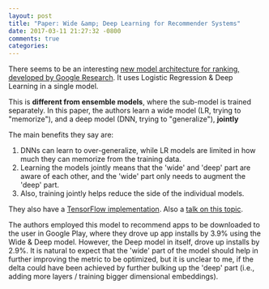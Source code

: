 ```yaml
---
layout: post
title: "Paper: Wide &amp; Deep Learning for Recommender Systems"
date: 2017-03-11 21:27:32 -0800
comments: true
categories:
---
```

There seems to be an interesting <a href="https://arxiv.org/abs/1606.07792" target="_blank">new model architecture for ranking, developed by Google Research</a>. It uses Logistic Regression & Deep Learning in a single model.

This is **different from ensemble models**, where the sub-model is trained separately. In this paper, the authors learn a wide model (LR, trying to "memorize"), and a deep model (DNN, trying to "generalize"), **jointly**

The main benefits they say are:
1. DNNs can learn to over-generalize, while LR models are limited in how much they can memorize from the training data.
2. Learning the models jointly means that the 'wide' and 'deep' part are aware of each other, and the 'wide' part only needs to augment the 'deep' part.
3. Also, training jointly helps reduce the side of the individual models.

They also have a <a href="https://www.tensorflow.org/tutorials/wide_and_deep" target="_blank">TensorFlow implementation</a>. Also a <a href="https://www.youtube.com/watch?v=NV1tkZ9Lq48" target="_blank">talk on this topic</a>.

The authors employed this model to recommend apps to be downloaded to the user in Google Play, where they drove up app installs by 3.9% using the Wide & Deep model. However, the Deep model in itself, drove up installs by 2.9%. It is natural to expect that the 'wide' part of the model should help in further improving the metric to be optimized, but it is unclear to me, if the delta could have been achieved by further bulking up the 'deep' part (i.e., adding more layers / training bigger dimensional embeddings).
